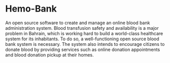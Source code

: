 # Hemo-Bank
An open source software to create and manage an online blood bank administration system. Blood transfusion safety and availability is a major problem in Bahrain, which is working hard to build a world-class healthcare system for its inhabitants. To do so, a well-functioning open source blood bank system is necessary. The system also intends to encourage citizens to donate blood by providing services such as online donation appointments and blood donation pickup at their homes.
